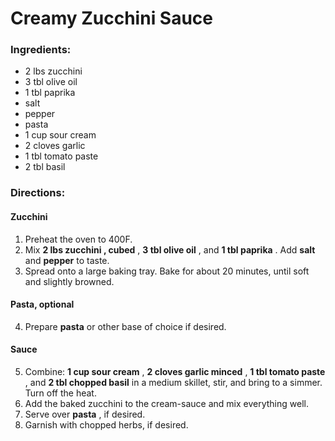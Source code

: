 # Creamy Zucchini Sauce 

### Ingredients: 
* 2 lbs zucchini
* 3 tbl olive oil
* 1 tbl paprika
*  salt
*  pepper
*  pasta
* 1 cup sour cream
* 2 cloves garlic
* 1 tbl tomato paste
* 2 tbl basil

### Directions: 

#### Zucchini
1. Preheat the oven to 400F. 
2. Mix **2 lbs zucchini , cubed** , **3 tbl olive oil** , and **1 tbl paprika** . Add **salt** and **pepper** to taste. 
3. Spread onto a large baking tray. Bake for about 20 minutes, until soft and slightly browned. 



#### Pasta, optional
4. Prepare **pasta** or other base of choice if desired. 



#### Sauce
5. Combine: **1 cup sour cream** , **2 cloves garlic minced** , **1 tbl tomato paste** , and **2 tbl chopped basil** in a medium skillet, stir, and bring to a simmer. Turn off the heat. 
6. Add the baked zucchini to the cream-sauce and mix everything well. 
7. Serve over **pasta** , if desired. 
8. Garnish with chopped herbs, if desired. 


